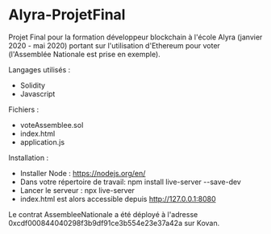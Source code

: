 # Alyra-ProjetFinal

Projet Final pour la formation développeur blockchain à l'école Alyra (janvier 2020 - mai 2020)
portant sur l'utilisation d'Ethereum pour voter (l'Assemblée Nationale est prise en exemple).

Langages utilisés :
- Solidity
- Javascript


Fichiers :
- voteAssemblee.sol
- index.html
- application.js


Installation :
- Installer Node : https://nodejs.org/en/ 
- Dans votre répertoire de travail: npm install live-server --save-dev 
- Lancer le serveur : npx live-server
- index.html est alors accessible depuis http://127.0.0.1:8080

Le contrat AssembleeNationale a été déployé à l'adresse 0xcdf000844040298f3b9df91ce3b554e23e37a42a sur Kovan.
